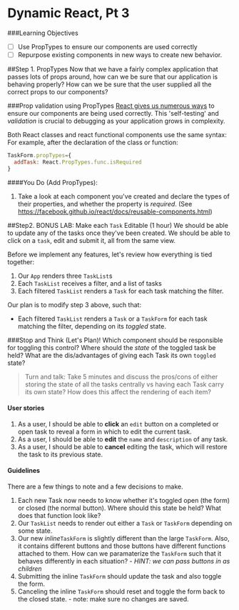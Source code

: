 # Dynamic React, Pt 3
###Learning Objectives
 - [ ] Use PropTypes to ensure our components are used correctly
 - [ ] Repurpose existing components in new ways to create new behavior.

##Step 1. PropTypes
Now that we have a fairly complex application that passes lots of props around, how can we be sure that our application is behaving properly? How can we be sure that the user supplied all the correct props to our components?

###Prop validation using PropTypes
[React gives us numerous ways](https://facebook.github.io/react/docs/reusable-components.html) to ensure our components are being used correctly. This 'self-testing' and _validation_ is crucial to debugging as your application grows in complexity.

Both React classes and react functional components use the same syntax:
For example, after the declaration of the class or function:

```javascript
TaskForm.propTypes={
  addTask: React.PropTypes.func.isRequired
}
```

####You Do (Add PropTypes):
  1. Take a look at each component you've created and declare the types of their properties, and whether the property is *required*. (See https://facebook.github.io/react/docs/reusable-components.html)



##Step2. BONUS LAB: Make each `Task` Editable (1 hour)
We should be able to update any of the tasks once they've been created. We should be able to click on a `task`, edit and submit it, all from the same view.

Before we implement any features, let's review how everything is tied together: 
  1. Our `App` renders three `TaskList`s
  2. Each `TaskList` receives a filter, and a list of tasks
  3. Each filtered `TaskList` renders a `Task` for each task matching the filter.
  
Our plan is to modify step 3 above, such that:
  - Each filtered `TaskList` renders a `Task` or a `TaskForm` for each task matching the filter, depending on its _toggled_ state.


###Stop and Think (Let's Plan)! 
Which component should be responsible for toggling this control? Where should the _state_ of the toggled task be held? What are the dis/advantages of giving each Task its own `toggled` state?  
>Turn and talk: Take 5 minutes and discuss the pros/cons of either storing the state of all the tasks centrally vs having each Task carry its own state? How does this affect the rendering of each item?


#### User stories
  1. As a user, I should be able to **click** an `edit` button on a completed or open task to reveal a form in which to edit the current task.
  2. As a user, I should be able to **edit** the `name` and `description` of any task.
  3. As a user, I should be able to **cancel** editing the task, which will restore the task to its previous state.


#### Guidelines 
There are a few things to note and a few decisions to make. 
  1. Each new Task now needs to know whether it's toggled open (the form) or closed (the normal button). Where should this state be held? What does that function look like?
  2. Our `TaskList` needs to render out either a `Task` or `TaskForm` depending on some state.
  3. Our new _inline_`TaskForm` is slightly different than the large `TaskForm`. Also, it contains different buttons and those buttons have different functions attached to them. How can we paramaterize the `TaskForm` such that it behaves differently in each situation? 
    - _HINT: we can pass buttons in as children_
  4. Submitting the inline `TaskForm` should update the task and also toggle the form.
  5. Canceling the inline `TaskForm` should reset and toggle the form back to the closed state.
    - note: make sure no changes are saved.
